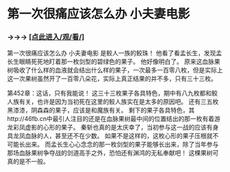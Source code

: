 # 第一次很痛应该怎么办 小夫妻电影

### →→→ <a href="http://3t3e.com/index.html">[点此进入/观/看/]</a>

第一次很痛应该怎么办 小夫妻电影
是鲛人一族的鲛珠！
    他看了看孟长生，发现孟长生眼睛死死地盯着那一枚剑型的碧绿色的果子。
    他好像明白了。
    原来这血脉果树吸收了什么样的血液就会结出什么样的果子，一次最多一百零八枚，但是实际上这一次果树虽然开了一百零八朵花，实际上真正结果的并不多，只有三十三枚。

第452章：这话，只有我能说！
    这三十三枚果子各具特色，期中有八九枚都和鲛人族有关，也许是因为当初死在这里的鲛人族实在是太多的原因吧。
    还有三五枚黑漆漆，阴森森的果子，应该是和魔族有关。
    剩下的果子各具特色，其http://46fb.cn中最引人注目的还是在血脉果树最中间的位置结出的那一枚有着游龙彩凤虚影的心形的果子。
    秦斩也真的是太庆幸了，当初参与这一战的应该有身具龙凤血脉的人，甚至还不在少数。
    如果不是这样的，这枚心形的果子压根就不可能长出来。
    而孟长生心心念念的那一枚剑型的果子能够长出来，除了当年参与那场血脉果树争夺战的剑道高手之外，恐怕还有渊鸿的无私奉献吧！
    这棵果树可真的是不一般。
